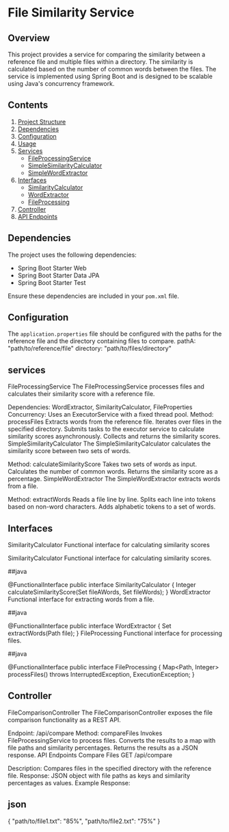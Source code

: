 # File Similarity Service

## Overview
This project provides a service for comparing the similarity between a reference file and multiple files within a directory. The similarity is calculated based on the number of common words between the files. The service is implemented using Spring Boot and is designed to be scalable using Java's concurrency framework.

##  Contents
1. [Project Structure](#project-structure)
2. [Dependencies](#dependencies)
3. [Configuration](#configuration)
4. [Usage](#usage)
5. [Services](#services)
    - [FileProcessingService](#fileprocessingservice)
    - [SimpleSimilarityCalculator](#simplesimilaritycalculator)
    - [SimpleWordExtractor](#simplewordextractor)
6. [Interfaces](#interfaces)
    - [SimilarityCalculator](#similaritycalculator)
    - [WordExtractor](#wordextractor)
    - [FileProcessing](#fileprocessing)
7. [Controller](#controller)
8. [API Endpoints](#api-endpoints)


## Dependencies
The project uses the following dependencies:
- Spring Boot Starter Web
- Spring Boot Starter Data JPA
- Spring Boot Starter Test

Ensure these dependencies are included in your `pom.xml` file.

## Configuration
The `application.properties` file should be configured with the paths for the reference file and the directory containing files to compare.
  pathA: "path/to/reference/file"
  directory: "path/to/files/directory"

 ## services
FileProcessingService
The FileProcessingService processes files and calculates their similarity score with a reference file.

Dependencies: WordExtractor, SimilarityCalculator, FileProperties
Concurrency: Uses an ExecutorService with a fixed thread pool.
Method: processFiles
Extracts words from the reference file.
Iterates over files in the specified directory.
Submits tasks to the executor service to calculate similarity scores asynchronously.
Collects and returns the similarity scores.
SimpleSimilarityCalculator
The SimpleSimilarityCalculator calculates the similarity score between two sets of words.

Method: calculateSimilarityScore
Takes two sets of words as input.
Calculates the number of common words.
Returns the similarity score as a percentage.
SimpleWordExtractor
The SimpleWordExtractor extracts words from a file.

Method: extractWords
Reads a file line by line.
Splits each line into tokens based on non-word characters.
Adds alphabetic tokens to a set of words.

## Interfaces

SimilarityCalculator
Functional interface for calculating similarity scores

SimilarityCalculator
Functional interface for calculating similarity scores.

##java


@FunctionalInterface
public interface SimilarityCalculator {
    Integer calculateSimilarityScore(Set<String> fileAWords, Set<String> fileWords);
}
WordExtractor
Functional interface for extracting words from a file.

##java

@FunctionalInterface
public interface WordExtractor {
    Set<String> extractWords(Path file);
}
FileProcessing
Functional interface for processing files.

##java

@FunctionalInterface
public interface FileProcessing {
    Map<Path, Integer> processFiles() throws InterruptedException, ExecutionException;
}

## Controller
FileComparisonController
The FileComparisonController exposes the file comparison functionality as a REST API.

Endpoint: /api/compare
Method: compareFiles
Invokes FileProcessingService to process files.
Converts the results to a map with file paths and similarity percentages.
Returns the results as a JSON response.
API Endpoints
Compare Files
GET /api/compare

Description: Compares files in the specified directory with the reference file.
Response: JSON object with file paths as keys and similarity percentages as values.
Example Response:

## json

{
  "path/to/file1.txt": "85%",
  "path/to/file2.txt": "75%"
}



  
